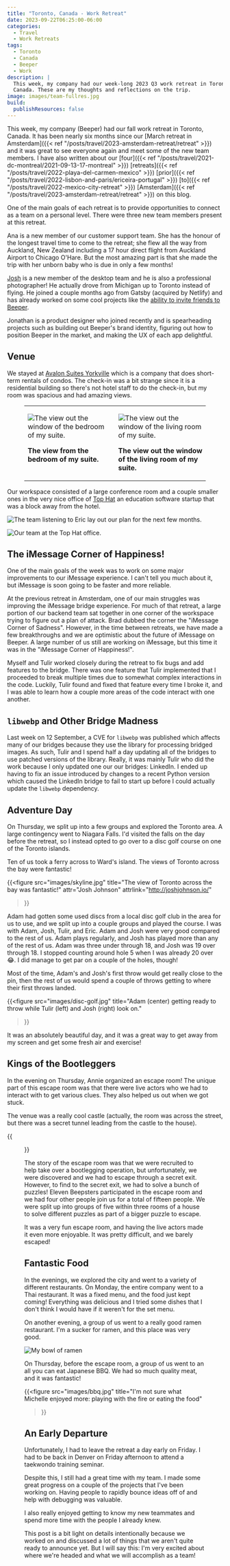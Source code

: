```yaml
---
title: "Toronto, Canada - Work Retreat"
date: 2023-09-22T06:25:00-06:00
categories:
  - Travel
  - Work Retreats
tags:
  - Toronto
  - Canada
  - Beeper
  - Work
description: |
  This week, my company had our week-long 2023 Q3 work retreat in Toronto,
  Canada. These are my thoughts and reflections on the trip.
image: images/team-fullres.jpg
build:
  publishResources: false
---
```


This week, my company (Beeper) had our fall work retreat in Toronto, Canada. It
has been nearly six months since our
[March retreat in Amsterdam]({{< ref "/posts/travel/2023-amsterdam-retreat/retreat" >}})
and it was great to see everyone again and meet some of the new team members.
I have also written about our
[four]({{< ref "/posts/travel/2021-dc-montreal/2021-09-13-17-montreal" >}})
[retreats]({{< ref "/posts/travel/2022-playa-del-carmen-mexico" >}})
[prior]({{< ref "/posts/travel/2022-lisbon-and-paris/ericeira-portugal" >}})
[to]({{< ref "/posts/travel/2022-mexico-city-retreat" >}})
[Amsterdam]({{< ref "/posts/travel/2023-amsterdam-retreat/retreat" >}})
on this blog.

One of the main goals of each retreat is to provide opportunities to connect as
a team on a personal level. There were three new team members present at this
retreat.

Ana is a new member of our customer support team. She has the honour of the
longest travel time to come to the retreat; she flew all the way from Auckland,
New Zealand including a 17 hour direct flight from Auckland Airport to Chicago
O'Hare. But the most amazing part is that she made the trip with her unborn baby
who is due in only a few months!

[Josh](https://imjosh.in/) is a new member of the desktop team and he is also a
professional photographer! He actually drove from Michigan up to Toronto instead
of flying. He joined a couple months ago from Gatsby (acquired by Netlify) and
has already worked on some cool projects like the [ability to invite friends to
Beeper](https://blog.beeper.com/p/invite-friends-to-beeper).


Jonathan is a product designer who joined recently and is spearheading projects
such as building out Beeper's brand identity, figuring out how to position
Beeper in the market, and making the UX of each app delightful.

## Venue

We stayed at [Avalon Suites Yorkville](https://www.avalontoronto.com/) which is
a company that does short-term rentals of condos. The check-in was a bit strange
since it is a residential building so there's not hotel staff to do the
check-in, but my room was spacious and had amazing views.

<figure>
<table class="gallery">
<tr>
<td>

![](images/avalon-view1.jpg "The view out the window of the bedroom of my suite.")

**The view from the bedroom of my suite.**

<br/>
</td>
<td>

![](images/avalon-view2.jpg "The view out the window of the living room of my suite.")

**The view out the window of the living room of my suite.**

</td>
</tr>
</table>
</figure>

Our workspace consisted of a large conference room and a couple smaller ones in
the very nice office of [Top Hat](https://tophat.com/) an education software
startup that was a block away from the hotel.

![The team listening to Eric lay out our plan for the next few months.](images/workspace.jpg)

![Our team at the Top Hat office.](images/team-fullres.jpg)

## The iMessage Corner of Happiness!

One of the main goals of the week was to work on some major improvements to our
iMessage experience. I can't tell you much about it, but iMessage is soon going
to be faster and more reliable.

At the previous retreat in Amsterdam, one of our main struggles was improving
the iMessage bridge experience. For much of that retreat, a large portion of our
backend team sat together in one corner of the workspace trying to figure out a
plan of attack. Brad dubbed the corner the "iMessage Corner of Sadness".
However, in the time between retreats, we have made a few breakthroughs and we
are optimistic about the future of iMessage on Beeper. A large number of us
still are working on iMessage, but this time it was in the "iMessage Corner of
Happiness!".

Myself and Tulir worked closely during the retreat to fix bugs and add features
to the bridge. There was one feature that Tulir implemented that I proceeded to
break multiple times due to somewhat complex interactions in the code. Luckily,
Tulir found and fixed that feature every time I broke it, and I was able to
learn how a couple more areas of the code interact with one another.

## `libwebp` and Other Bridge Madness

Last week on 12 September, a CVE for `libwebp` was published which affects many
of our bridges because they use the library for processing bridged images. As
such, Tulir and I spend half a day updating all of the bridges to use patched
versions of the library. Really, it was mainly Tulir who did the work because I
only updated one our our bridges: LinkedIn. I ended up having to fix an issue
introduced by changes to a recent Python version which caused the LinkedIn
bridge to fail to start up before I could actually update the `libwebp`
dependency.

## Adventure Day

On Thursday, we split up into a few groups and explored the Toronto area. A
large contingency went to Niagara Falls. I'd visited the falls on the day before
the retreat, so I instead opted to go over to a disc golf course on one of the
Toronto islands.

Ten of us took a ferry across to Ward's island. The views of Toronto across the
bay were fantastic!

{{<figure
  src="images/skyline.jpg"
  title="The view of Toronto across the bay was fantastic!"
  attr="Josh Johnson"
  attrlink="http://joshjohnson.io/"
>}}

Adam had gotten some used discs from a local disc golf club in the area for us
to use, and we split up into a couple groups and played the course. I was with
Adam, Josh, Tulir, and Eric. Adam and Josh were very good compared to the rest
of us. Adam plays regularly, and Josh has played more than any of the rest of
us. Adam was three under through 18, and Josh was 19 over through 18. I stopped
counting around hole 5 when I was already 20 over 😂. I did manage to get par on
a couple of the holes, though!

Most of the time, Adam's and Josh's first throw would get really close to the
pin, then the rest of us would spend a couple of throws getting to where their
first throws landed.

{{<figure
  src="images/disc-golf.jpg"
  title="Adam (center) getting ready to throw while Tulir (left) and Josh (right) look on."
>}}

It was an absolutely beautiful day, and it was a great way to get away from my
screen and get some fresh air and exercise!

## Kings of the Bootleggers

In the evening on Thursday, Annie organized an escape room! The unique part of
this escape room was that there were live actors who we had to interact with to
get various clues. They also helped us out when we got stuck.

The venue was a really cool castle (actually, the room was across the street,
but there was a secret tunnel leading from the castle to the house).

{{<figure src="images/castle.jpg" title="The escape room castle." >}}

The story of the escape room was that we were recruited to help take over a
bootlegging operation, but unfortunately, we were discovered and we had to
escape through a secret exit. However, to find to the secret exit, we had to
solve a bunch of puzzles! Eleven Beepsters participated in the escape room and
we had four other people join us for a total of fifteen people. We were split up
into groups of five within three rooms of a house to solve different puzzles as
part of a bigger puzzle to escape.

It was a very fun escape room, and having the live actors made it even more
enjoyable. It was pretty difficult, and we barely escaped!

## Fantastic Food

In the evenings, we explored the city and went to a variety of different
restaurants. On Monday, the entire company went to a Thai restaurant. It was a
fixed menu, and the food just kept coming! Everything was delicious and I tried
some dishes that I don't think I would have if it weren't for the set menu.

On another evening, a group of us went to a really good ramen restaurant. I'm a
sucker for ramen, and this place was very good.

![My bowl of ramen](images/ramen.jpg)

On Thursday, before the escape room, a group of us went to an all you can eat
Japanese BBQ. We had so much quality meat, and it was fantastic!

{{<figure
  src="images/bbq.jpg"
  title="I'm not sure what Michelle enjoyed more: playing with the fire or eating the food"
>}}

## An Early Departure

Unfortunately, I had to leave the retreat a day early on Friday. I had to be
back in Denver on Friday afternoon to attend a taekwondo training seminar.

Despite this, I still had a great time with my team. I made some great progress
on a couple of the projects that I've been working on. Having people to rapidly
bounce ideas off of and help with debugging was valuable.

I also really enjoyed getting to know my new teammates and spend more time with
the people I already knew.

This post is a bit light on details intentionally because we worked on and
discussed a lot of things that we aren't quite ready to announce yet. But I will
say this: I'm very excited about where we're headed and what we will accomplish
as a team!
